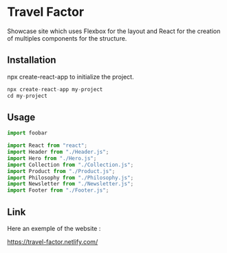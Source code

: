 # Travel Factor

Showcase site which uses Flexbox for the layout and React for the creation of multiples components for the structure.

## Installation

npx create-react-app to initialize the project.

```javascript
npx create-react-app my-project
cd my-project
```

## Usage

```javascript
import foobar

import React from "react";
import Header from "./Header.js";
import Hero from "./Hero.js";
import Collection from "./Collection.js";
import Product from "./Product.js";
import Philosophy from "./Philosophy.js";
import Newsletter from "./Newsletter.js";
import Footer from "./Footer.js";
```

## Link
Here an exemple of the website :

https://travel-factor.netlify.com/



